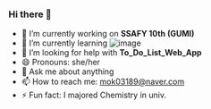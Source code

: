 ### Hi there 👋
- 🔭 I’m currently working on **SSAFY 10th (GUMI)**
- 🌱 I’m currently learning ![image](https://img.shields.io/badge/Python-FFD43B?style=for-the-badge&logo=python&logoColor=blue)
- 🤔 I’m looking for help with **To_Do_List_Web_App**
- 😄 Pronouns: she/her
- 💬 Ask me about anything
- 📫 How to reach me: mok03189@naver.com
- ⚡ Fun fact: I majored Chemistry in univ.

<!--
**hyojukim-game-on/hyojukim-game-on** is a ✨ _special_ ✨ repository because its `README.md` (this file) appears on your GitHub profile.
